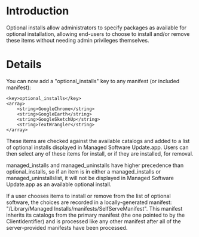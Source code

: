 # Introduction #

Optional installs allow administrators to specify packages as available for optional installation, allowing end-users to choose to install and/or remove these items without needing admin privileges themselves.


# Details #

You can now add a "optional\_installs" key to any manifest (or included manifest):

```
<key>optional_installs</key>
<array>
    <string>GoogleChrome</string>
    <string>GoogleEarth</string>
    <string>GoogleSketchUp</string>
    <string>TextWrangler</string>
</array>
```

These items are checked against the available catalogs and added to a list of optional installs displayed in Managed Software Update.app. Users can then select any of these items for install, or if they are installed, for removal.

managed\_installs and managed\_uninstalls have higher precedence than optional\_installs, so if an item is in either a managed\_installs or managed\_uninstallslist, it will not be displayed in Managed Software Update.app as an available optional install.

If a user chooses items to install or remove from the list of optional software, the choices are recorded in a locally-generated manifest: "/Library/Managed Installs/manifests/SelfServeManifest". This manifest inherits its catalogs from the primary manifest (the one pointed to by the ClientIdentifier) and is processed like any other manifest after all of the server-provided manifests have been processed.